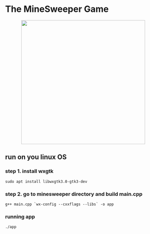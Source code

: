# The MineSweeper Game

<p align="center">
<img src="https://raw.githubusercontent.com/sutharp777/minesweeper/master/demo.gif" height="400">
<p>
  
## run on you linux OS

### step 1. install wxgtk
```
sudo apt install libwxgtk3.0-gtk3-dev
```
### step 2. go to minesweeper directory and build main.cpp
```
g++ main.cpp `wx-config --cxxflags --libs` -o app
```
### running app
```
./app
```
